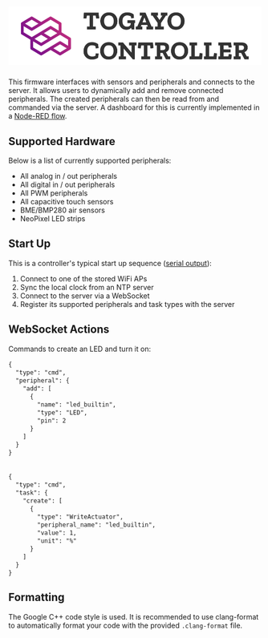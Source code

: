 # ![Togayo Controller](./doc/images/header-logo.png)

This firmware interfaces with sensors and peripherals and connects to the server. It allows users to dynamically add and remove connected peripherals. The created peripherals can then be read from and commanded via the server. A dashboard for this is currently implemented in a [Node-RED flow][1].

## Supported Hardware

Below is a list of currently supported peripherals:

- All analog in / out peripherals
- All digital in / out peripherals
- All PWM peripherals
- All capacitive touch sensors
- BME/BMP280 air sensors
- NeoPixel LED strips

## Start Up

This is a controller's typical start up sequence ([serial output](#start-up-output)):

1. Connect to one of the stored WiFi APs
2. Sync the local clock from an NTP server
3. Connect to the server via a WebSocket
4. Register its supported peripherals and task types with the server

## WebSocket Actions

Commands to create an LED and turn it on:

```
{
  "type": "cmd",
  "peripheral": {
    "add": [
      {
        "name": "led_builtin",
        "type": "LED",
        "pin": 2
      }
    ]
  }
}


{
  "type": "cmd",
  "task": {
    "create": [
      {
        "type": "WriteActuator",
        "peripheral_name": "led_builtin",
        "value": 1,
        "unit": "%"
      }
    ]
  }
}
```

## Formatting

The Google C++ code style is used. It is recommended to use clang-format to automatically format your code with the provided `.clang-format` file.

[1]: https://github.com/protohaus/sdg-server/tree/main/node-red-demo